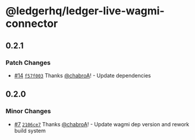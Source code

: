 # @ledgerhq/ledger-live-wagmi-connector

## 0.2.1

### Patch Changes

- [#14](https://github.com/LedgerHQ/ledger-live-wagmi-connector/pull/14) [`f57f003`](https://github.com/LedgerHQ/ledger-live-wagmi-connector/commit/f57f00380768b914af4800d4f579ff407677508b) Thanks [@chabroA](https://github.com/chabroA)! - Update dependencies

## 0.2.0

### Minor Changes

- [#7](https://github.com/LedgerHQ/ledger-live-wagmi-connector/pull/7) [`2106ce7`](https://github.com/LedgerHQ/ledger-live-wagmi-connector/commit/2106ce7fced38e6c42d52bed5b06bcb242f45c2c) Thanks [@chabroA](https://github.com/chabroA)! - Update wagmi dep version and rework build system
